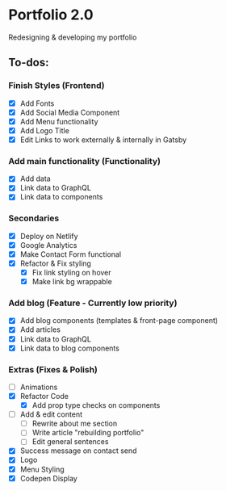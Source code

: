 # Portfolio 2.0
Redesigning & developing my portfolio

## To-dos:
### Finish Styles (Frontend)
- [X] Add Fonts
- [X] Add Social Media Component
- [X] Add Menu functionality
- [X] Add Logo Title
- [X] Edit Links to work externally & internally in Gatsby

### Add main functionality (Functionality)
- [X] Add data
- [X] Link data to GraphQL
- [X] Link data to components 

### Secondaries
- [X] Deploy on Netlify
- [X] Google Analytics
- [X] Make Contact Form functional
- [X] Refactor & Fix styling
    - [X] Fix link styling on hover
    - [X] Make link bg wrappable

### Add blog (Feature - Currently low priority)
- [X] Add blog components (templates & front-page component)
- [X] Add articles
- [X] Link data to GraphQL
- [X] Link data to blog components

### Extras (Fixes & Polish)
- [ ] Animations
- [X] Refactor Code
    - [X] Add prop type checks on components
- [ ] Add & edit content
    - [ ] Rewrite about me section
    - [ ] Write article "rebuilding portfolio"
    - [ ] Edit general sentences
- [X] Success message on contact send
- [X] Logo
- [X] Menu Styling
- [X] Codepen Display